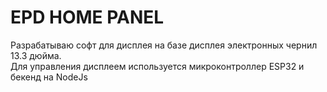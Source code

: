 # EPD HOME PANEL
Разрабатываю софт для дисплея на базе дисплея электронных чернил 13.3 дюйма.  
Для управления дисплеем используется микроконтроллер ESP32 и бекенд на NodeJs  
